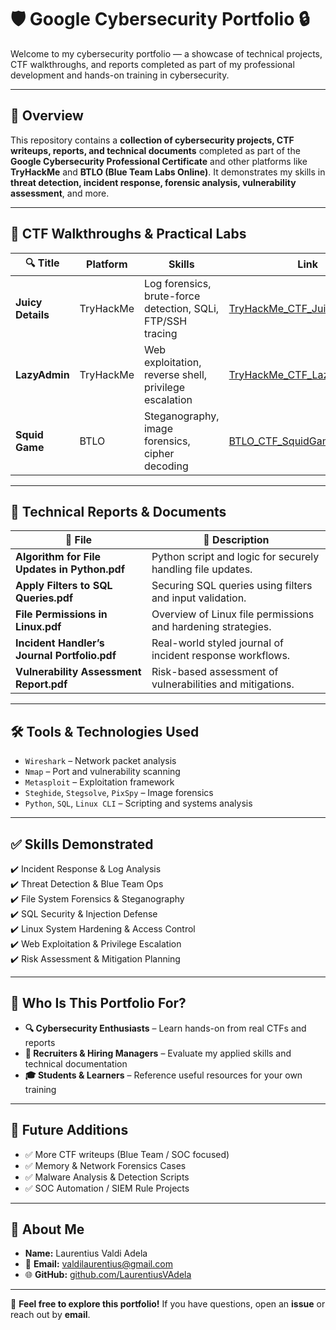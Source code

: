 # 🛡️ Google Cybersecurity Portfolio 🔒

Welcome to my cybersecurity portfolio — a showcase of technical projects, CTF walkthroughs, and reports completed as part of my professional development and hands-on training in cybersecurity.

---

## 📌 Overview

This repository contains a **collection of cybersecurity projects, CTF writeups, reports, and technical documents** completed as part of the **Google Cybersecurity Professional Certificate** and other platforms like **TryHackMe** and **BTLO (Blue Team Labs Online)**. It demonstrates my skills in **threat detection, incident response, forensic analysis, vulnerability assessment**, and more.

---

## 🧩 CTF Walkthroughs & Practical Labs

| 🔍 Title          | Platform  | Skills                                                      | Link                                                           |
| ----------------- | --------- | ----------------------------------------------------------- | -------------------------------------------------------------- |
| **Juicy Details** | TryHackMe | Log forensics, brute-force detection, SQLi, FTP/SSH tracing | [TryHackMe_CTF_JuicyDetails.md](TryHackMe_CTF_JuicyDetails.md) |
| **LazyAdmin**     | TryHackMe | Web exploitation, reverse shell, privilege escalation       | [TryHackMe_CTF_LazyADmin.md](TryHackMe_CTF_LazyADmin.md)       |
| **Squid Game**    | BTLO      | Steganography, image forensics, cipher decoding             | [BTLO_CTF_SquidGame.md](BTLO_CTF_SquidGame.md)                 |

---

## 📂 Technical Reports & Documents

| 📄 File                                      | 📝 Description                                               |
| -------------------------------------------- | ------------------------------------------------------------ |
| **Algorithm for File Updates in Python.pdf** | Python script and logic for securely handling file updates.  |
| **Apply Filters to SQL Queries.pdf**         | Securing SQL queries using filters and input validation.     |
| **File Permissions in Linux.pdf**            | Overview of Linux file permissions and hardening strategies. |
| **Incident Handler’s Journal Portfolio.pdf** | Real-world styled journal of incident response workflows.    |
| **Vulnerability Assessment Report.pdf**      | Risk-based assessment of vulnerabilities and mitigations.    |

---

## 🛠️ Tools & Technologies Used

- `Wireshark` – Network packet analysis
- `Nmap` – Port and vulnerability scanning
- `Metasploit` – Exploitation framework
- `Steghide`, `Stegsolve`, `PixSpy` – Image forensics
- `Python`, `SQL`, `Linux CLI` – Scripting and systems analysis

---

## ✅ Skills Demonstrated

✔️ Incident Response & Log Analysis  
✔️ Threat Detection & Blue Team Ops  
✔️ File System Forensics & Steganography  
✔️ SQL Security & Injection Defense  
✔️ Linux System Hardening & Access Control  
✔️ Web Exploitation & Privilege Escalation  
✔️ Risk Assessment & Mitigation Planning

---

## 📖 Who Is This Portfolio For?

- **🔍 Cybersecurity Enthusiasts** – Learn hands-on from real CTFs and reports
- **💼 Recruiters & Hiring Managers** – Evaluate my applied skills and technical documentation
- **🎓 Students & Learners** – Reference useful resources for your own training

---

## 🎯 Future Additions

- ✅ More CTF writeups (Blue Team / SOC focused)
- ✅ Memory & Network Forensics Cases
- ✅ Malware Analysis & Detection Scripts
- ✅ SOC Automation / SIEM Rule Projects

---

## 👤 About Me

- **Name:** Laurentius Valdi Adela
- 📧 **Email:** [valdilaurentius@gmail.com](mailto:valdilaurentius@gmail.com)
- 🌐 **GitHub:** [github.com/LaurentiusVAdela](https://github.com/LaurentiusVAdela)

---

🚀 **Feel free to explore this portfolio!** If you have questions, open an **issue** or reach out by **email**.
